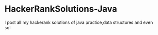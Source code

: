 # HackerRankSolutions-Java
I post all my hackerank solutions of java practice,data structures and even sql
